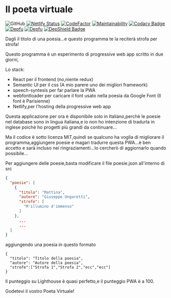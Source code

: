 # Il poeta virtuale
![GitHub](https://img.shields.io/github/license/diessetechnology/il-poeta-virtuale-pwa?label=Licenza&style=plastic)
[![Netlify Status](https://api.netlify.com/api/v1/badges/7a0d27bd-433e-4f28-9aa0-8daa3355241c/deploy-status)](https://app.netlify.com/sites/ilpoetavirtuale/deploys)
[![CodeFactor](https://www.codefactor.io/repository/github/diessetechnology/il-poeta-virtuale-pwa/badge)](https://www.codefactor.io/repository/github/diessetechnology/il-poeta-virtuale-pwa)
[![Maintainability](https://api.codeclimate.com/v1/badges/75edddb3a3803cc34def/maintainability)](https://codeclimate.com/github/diessetechnology/il-poeta-virtuale-pwa/maintainability)
[![Codacy Badge](https://api.codacy.com/project/badge/Grade/9bce9fc0efb24a7f855eb3da46e55751)](https://www.codacy.com/app/diessetechnology/il-poeta-virtuale-pwa?utm_source=github.com&amp;utm_medium=referral&amp;utm_content=diessetechnology/il-poeta-virtuale-pwa&amp;utm_campaign=Badge_Grade)
[![Depfu](https://badges.depfu.com/badges/8f20735ab92f837de92bbb2b2b0b193c/overview.svg)](https://depfu.com/github/diessetechnology/il-poeta-virtuale-pwa?project_id=8758)
[![Depfu](https://badges.depfu.com/badges/8f20735ab92f837de92bbb2b2b0b193c/count.svg)](https://depfu.com/github/diessetechnology/il-poeta-virtuale-pwa?project_id=8758)
[![DepShield Badge](https://depshield.sonatype.org/badges/diessetechnology/il-poeta-virtuale-pwa/depshield.svg)](https://depshield.github.io)


Dagli il titolo di una poesia...e questo programma te la reciterà strofa per strofa!

Questo programma è un esperimento di progressive web app scritto in due giorni,



Lo stack:

- React per il frontend (no,niente redux)
- Semantic UI per il css (A mio parere uno dei migliori framework)
- speech-syntesis per far parlare la PWA
- webfontloader per caricare il font usato nella poesia da Google Font (Il font è Parisienne)
- Netlify,per l'hosting della progressive web app



Questa applicazione per ora è disponibile solo in Italiano,perchè le poesie nel database sono in lingua italiana,e io non ho intenzione di tradurla in inglese poichè ho progetti più grandi da continuare...

Ma il codice è sotto licenza MIT,quindi se qualcuno ha voglia di migliorare il programma,aggiungere poesie e magari tradurre questa PWA...è ben accetto e sarà incluso nei ringraziamenti...Io cercherò di aggiornarlo quando possibile...



Per aggiungere delle poesie,basta modificare il file poesie.json all'interno di src

```json
{
  "poesie": [
    {
      "titolo": "Mattina",
      "autore": "Giuseppe Ungaretti",
      "strofe": [
        "M'illumino d'immenso"
      ]
    },
      ...
      ...
  ]
}
```

aggiungendo una poesia in questo formato

```
{
  "titolo": "Titolo della poesia",
  "autore": "Autore della poesia",
  "strofe":["Strofa 1","Strofa 2","ecc","ecc"]
}
```

Il punteggio su Lighthouse è quasi perfetto,e il punteggio PWA è a 100.

Godetevi il vostro Poeta Virtuale!
